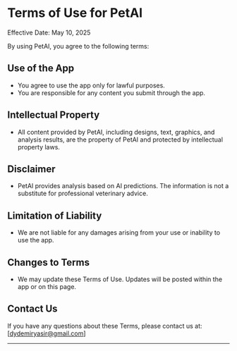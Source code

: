 # Terms of Use for PetAI

Effective Date: May 10, 2025

By using PetAI, you agree to the following terms:

## Use of the App
- You agree to use the app only for lawful purposes.
- You are responsible for any content you submit through the app.

## Intellectual Property
- All content provided by PetAI, including designs, text, graphics, and analysis results, are the property of PetAI and protected by intellectual property laws.

## Disclaimer
- PetAI provides analysis based on AI predictions. The information is not a substitute for professional veterinary advice.

## Limitation of Liability
- We are not liable for any damages arising from your use or inability to use the app.

## Changes to Terms
- We may update these Terms of Use. Updates will be posted within the app or on this page.

## Contact Us
If you have any questions about these Terms, please contact us at: [dydemiryasir@gmail.com]

---
